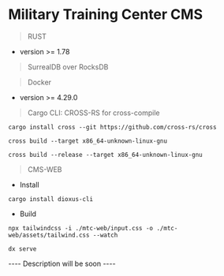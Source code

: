 # Military Training Center CMS

> RUST

- version >= 1.78

> SurrealDB over RocksDB

> Docker

- version >= 4.29.0

> Cargo CLI: CROSS-RS
> for cross-compile

```
cargo install cross --git https://github.com/cross-rs/cross

cross build --target x86_64-unknown-linux-gnu

cross build --release --target x86_64-unknown-linux-gnu
```

> CMS-WEB
- Install
```
cargo install dioxus-cli
```
- Build
```
npx tailwindcss -i ./mtc-web/input.css -o ./mtc-web/assets/tailwind.css --watch
```
```
dx serve
```
---- Description will be soon ----